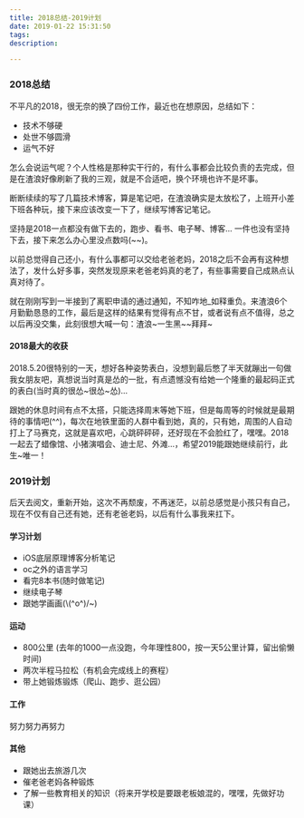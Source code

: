 ```yaml
---
title: 2018总结-2019计划
date: 2019-01-22 15:31:50
tags:
description: 

---
```




### 2018总结

不平凡的2018，很无奈的换了四份工作，最近也在想原因，总结如下：

* 技术不够硬
* 处世不够圆滑
* 运气不好

怎么会说运气呢？个人性格是那种实干行的，有什么事都会比较负责的去完成，但是在渣浪好像刷新了我的三观，就是不合适吧，换个环境也许不是坏事。

断断续续的写了几篇技术博客，算是笔记吧，在渣浪确实是太放松了，上班开小差下班各种玩，接下来应该改变一下了，继续写博客记笔记。

坚持是2018一点都没有做下去的，跑步、看书、电子琴、博客... 一件也没有坚持下去，接下来怎么办心里没点数吗(~~)。

以前总觉得自己还小，有什么事都可以交给老爸老妈，2018之后不会再有这种想法了，发什么好多事，突然发现原来老爸老妈真的老了，有些事需要自己成熟点认真对待了。

就在刚刚写到一半接到了离职申请的通过通知，不知咋地_如释重负。来渣浪6个月勤勤恳恳的工作，最后是这样的结果有觉得有点不甘，或者说有点不值得，总之以后再没交集，此刻很想大喊一句：渣浪~一生黑~~拜拜~

#### 2018最大的收获

2018.5.20很特别的一天，想好各种姿势表白，没想到最后憋了半天就蹦出一句做我女朋友吧，真想说当时真是怂的一批，有点遗憾没有给她一个隆重的最起码正式的表白(当时真的很怂~很怂~怂)...

跟她的休息时间有点不太搭，只能选择周末等她下班，但是每周等的时候就是最期待的事情吧(\^\^)，每次在地铁里面的人群中看到她，真的，只有她，周围的人自动打上了马赛克，这就是喜欢吧，心跳砰砰砰，还好现在不会脸红了，嘿嘿。2018一起去了蜡像馆、小猪演唱会、迪士尼、外滩...，希望2019能跟她继续前行，此生~唯一！

### 2019计划

后天去阅文，重新开始，这次不再颓废，不再迷茫，以前总感觉是小孩只有自己，现在不仅有自己还有她，还有老爸老妈，以后有什么事我来扛下。

#### 学习计划

* iOS底层原理博客分析笔记
* oc之外的语言学习
* 看完8本书(随时做笔记)
* 继续电子琴
* 跟她学画画(\\(\^o\^)/~)

#### 运动

* 800公里 (去年的1000一点没跑，今年理性800，按一天5公里计算，留出偷懒时间)
* 两次半程马拉松（有机会完成线上的赛程）
* 带上她锻炼锻炼（爬山、跑步、逛公园）

#### 工作

努力努力再努力

#### 其他

* 跟她出去旅游几次
* 催老爸老妈各种锻炼
* 了解一些教育相关的知识（将来开学校是要跟老板娘混的，嘿嘿，先做好功课）

